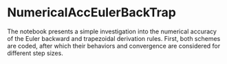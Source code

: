 # NumericalAccEulerBackTrap

The notebook presents a simple investigation into the numerical accuracy of the Euler backward and trapezoidal derivation rules.
First, both schemes are coded, after which their behaviors and convergence are considered for different step sizes. 

